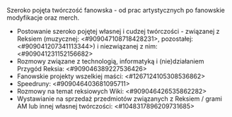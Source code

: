 Szeroko pojęta twórczość fanowska - od prac artystycznych po fanowskie modyfikacje oraz merch.
- Postowanie szeroko pojętej własnej i cudzej twórczości - związanej z Reksiem (muzycznej: <#909047108718428231>, pozostałej: <#909041207341113344>) i niezwiązanej z nim: <#909041231152156682>
- Rozmowy związane z technologią, informatyką i (nie)działaniem Przygód Reksia: <#909046389227536426>
- Fanowskie projekty wszelkiej maści: <#1267124105308536862>
- Speedruny: <#909046403681095711>
- Rozmowy na temat reksiowych Wiki: <#909046426535862282>
- Wystawianie na sprzedaż przedmiotów związanych z Reksiem / grami AM lub innej własnej twórczości: <#1048317896209731685>
